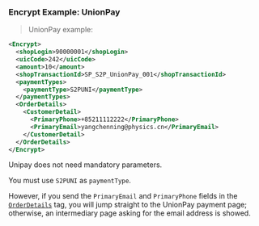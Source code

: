 
### Encrypt Example: UnionPay 

> UnionPay example: 

```xml
<Encrypt>
  <shopLogin>90000001</shopLogin>
  <uicCode>242</uicCode>
  <amount>10</amount>
  <shopTransactionId>SP_S2P_UnionPay_001</shopTransactionId>
  <paymentTypes>
    <paymentType>S2PUNI</paymentType>
  </paymentTypes>
  <OrderDetails>
    <CustomerDetail>
      <PrimaryPhone>+85211112222</PrimaryPhone>
      <PrimaryEmail>yangchenning@physics.cn</PrimaryEmail>
    </CustomerDetail>
  </OrderDetails>
</Encrypt>
``` 

Unipay does not need mandatory parameters. 

You must use `S2PUNI` as `paymentType`.

However, if you send the `PrimaryEmail` and `PrimaryPhone` fields in the [`OrderDetails`](#orderdetails) tag, you will jump straight to the UnionPay payment page; otherwise, an intermediary page asking for the email address is showed. 
